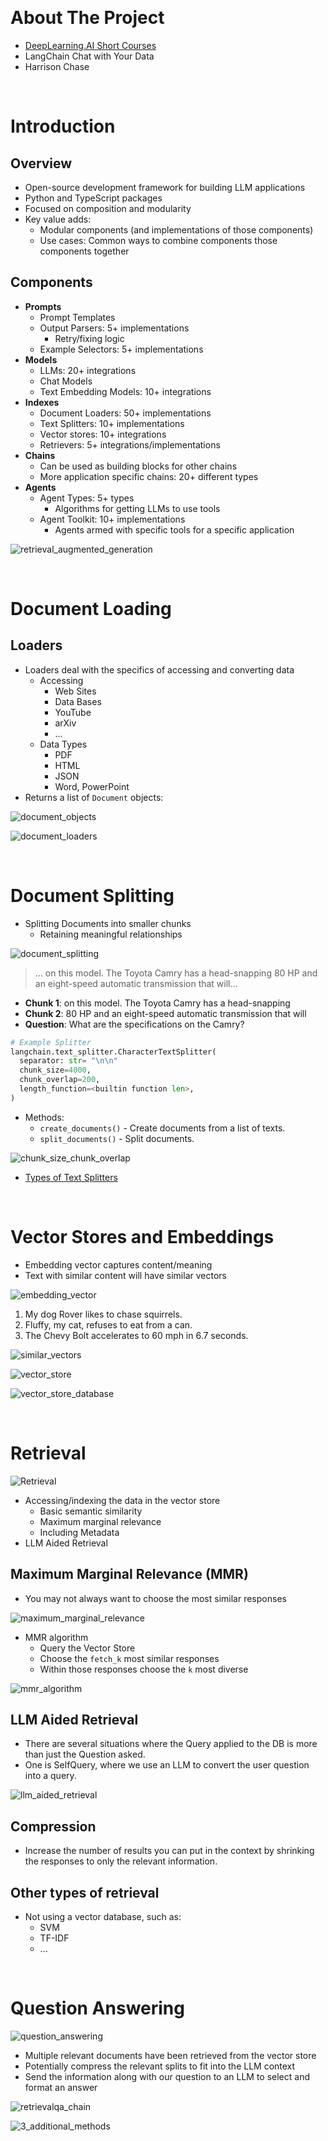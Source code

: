 &nbsp;

# About The Project

- [DeepLearning.AI Short Courses](https://learn.deeplearning.ai/)
- LangChain Chat with Your Data
- Harrison Chase

&nbsp;

# Introduction

## Overview

- Open-source development framework for building LLM applications
- Python and TypeScript packages
- Focused on composition and modularity
- Key value adds:
  - Modular components (and implementations of those components)
  - Use cases: Common ways to combine components those components together

## Components

- **Prompts**
  - Prompt Templates
  - Output Parsers: 5+ implementations
    - Retry/fixing logic
  - Example Selectors: 5+ implementations
- **Models**
  - LLMs: 20+ integrations
  - Chat Models
  - Text Embedding Models: 10+ integrations
- **Indexes**
  - Document Loaders: 50+ implementations
  - Text Splitters: 10+ implementations
  - Vector stores: 10+ integrations
  - Retrievers: 5+ integrations/implementations
- **Chains**
  - Can be used as building blocks for other chains
  - More application specific chains: 20+ different types
- **Agents**
  - Agent Types: 5+ types
    - Algorithms for getting LLMs to use tools
  - Agent Toolkit: 10+ implementations
    - Agents armed with specific tools for a specific application

![retrieval_augmented_generation](diagrams/retrieval_augmented_generation.png)

&nbsp;

# Document Loading

## Loaders

- Loaders deal with the specifics of accessing and converting data
  - Accessing
    - Web Sites
    - Data Bases
    - YouTube
    - arXiv
    - ...
  - Data Types
    - PDF
    - HTML
    - JSON
    - Word, PowerPoint
- Returns a list of `Document` objects:

![document_objects](diagrams/document_objects.png)

![document_loaders](diagrams/document_loaders.png)

&nbsp;

# Document Splitting

- Splitting Documents into smaller chunks
  - Retaining meaningful relationships

![document_splitting](diagrams/document_splitting.png)

> ... on this model. The Toyota Camry has a head-snapping 80 HP and an eight-speed automatic transmission that will...

- **Chunk 1**: on this model. The Toyota Camry has a head-snapping
- **Chunk 2**: 80 HP and an eight-speed automatic transmission that will
- **Question**: What are the specifications on the Camry?

```py
# Example Splitter
langchain.text_splitter.CharacterTextSplitter(
  separator: str= "\n\n"
  chunk_size=4000,
  chunk_overlap=200,
  length_function=<builtin function len>,
)
```

- Methods:
  - `create_documents()` - Create documents from a list of texts.
  - `split_documents()` - Split documents.

![chunk_size_chunk_overlap](diagrams/chunk_size_chunk_overlap.png)

- [Types of Text Splitters](https://python.langchain.com/docs/modules/data_connection/document_transformers/#types-of-text-splitters)

&nbsp;

# Vector Stores and Embeddings

- Embedding vector captures content/meaning
- Text with similar content will have similar vectors

![embedding_vector](diagrams/embedding_vector.png)

1. My dog Rover likes to chase squirrels.
2. Fluffy, my cat, refuses to eat from a can.
3. The Chevy Bolt accelerates to 60 mph in 6.7 seconds.

![similar_vectors](diagrams/similar_vectors.png)

![vector_store](diagrams/vector_store.png)

![vector_store_database](diagrams/vector_store_database.png)

&nbsp;

# Retrieval

![Retrieval](diagrams/retrieval.png)

- Accessing/indexing the data in the vector store
  - Basic semantic similarity
  - Maximum marginal relevance
  - Including Metadata
- LLM Aided Retrieval

## Maximum Marginal Relevance (MMR)

- You may not always want to choose the most similar responses

![maximum_marginal_relevance](diagrams/maximum_marginal_relevance.png)

- MMR algorithm
  - Query the Vector Store
  - Choose the `fetch_k` most similar responses
  - Within those responses choose the `k` most diverse

![mmr_algorithm](diagrams/mmr_algorithm.png)

## LLM Aided Retrieval

- There are several situations where the Query applied to the DB is more than just the Question asked.
- One is SelfQuery, where we use an LLM to convert the user question into a query.

![llm_aided_retrieval](diagrams/llm_aided_retrieval.png)

## Compression

- Increase the number of results you can put in the context by shrinking the responses to only the relevant information.

## Other types of retrieval

- Not using a vector database, such as:
  - SVM
  - TF-IDF
  - ...

&nbsp;

# Question Answering

![question_answering](diagrams/question_answering.png)

- Multiple relevant documents have been retrieved from the vector store
- Potentially compress the relevant splits to fit into the LLM context
- Send the information along with our question to an LLM to select and format an answer

![retrievalqa_chain](diagrams/retrievalqa_chain.png)

![3_additional_methods](diagrams/3_additional_methods.png)

&nbsp;
